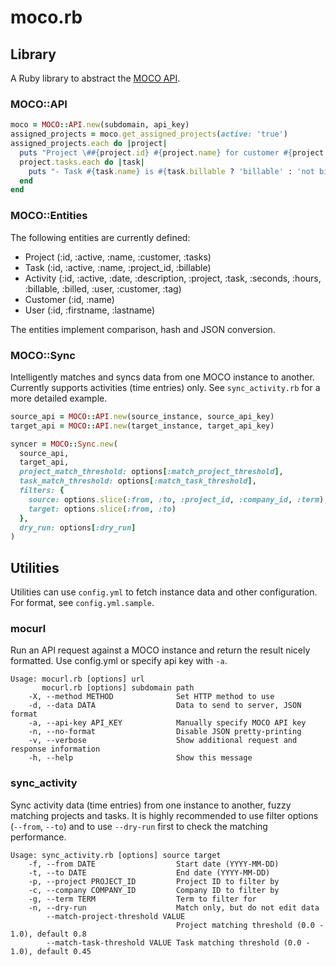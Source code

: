 # moco.rb

## Library

A Ruby library to abstract the [MOCO API](https://hundertzehn.github.io/mocoapp-api-docs/).

### MOCO::API

```ruby
moco = MOCO::API.new(subdomain, api_key)
assigned_projects = moco.get_assigned_projects(active: 'true')
assigned_projects.each do |project|
  puts "Project \##{project.id} #{project.name} for customer #{project.customer.name}"
  project.tasks.each do |task|
    puts "- Task #{task.name} is #{task.billable ? 'billable' : 'not billable'}"
  end
end
```

### MOCO::Entities

The following entities are currently defined:

- Project (:id, :active, :name, :customer, :tasks)
- Task (:id, :active, :name, :project_id, :billable)
- Activity (:id, :active, :date, :description, :project, :task, :seconds, :hours, :billable, :billed, :user, :customer, :tag)
- Customer (:id, :name)
- User (:id, :firstname, :lastname)

The entities implement comparison, hash and JSON conversion.

### MOCO::Sync

Intelligently matches and syncs data from one MOCO instance to another.
Currently supports activities (time entries) only.
See `sync_activity.rb` for a more detailed example.

```ruby
source_api = MOCO::API.new(source_instance, source_api_key)
target_api = MOCO::API.new(target_instance, target_api_key)

syncer = MOCO::Sync.new(
  source_api,
  target_api,
  project_match_threshold: options[:match_project_threshold],
  task_match_threshold: options[:match_task_threshold],
  filters: {
    source: options.slice(:from, :to, :project_id, :company_id, :term),
    target: options.slice(:from, :to)
  },
  dry_run: options[:dry_run]
)
```

## Utilities

Utilities can use `config.yml` to fetch instance data and other configuration. For format, see `config.yml.sample`.

### mocurl

Run an API request against a MOCO instance and return the result nicely formatted.
Use config.yml or specify api key with `-a`.

```
Usage: mocurl.rb [options] url
       mocurl.rb [options] subdomain path
    -X, --method METHOD              Set HTTP method to use
    -d, --data DATA                  Data to send to server, JSON format
    -a, --api-key API_KEY            Manually specify MOCO API key
    -n, --no-format                  Disable JSON pretty-printing
    -v, --verbose                    Show additional request and response information
    -h, --help                       Show this message
```

### sync_activity

Sync activity data (time entries) from one instance to another, fuzzy matching projects and tasks.
It is highly recommended to use filter options (`--from`, `--to`) and to use `--dry-run` first to check the matching performance.

```
Usage: sync_activity.rb [options] source target
    -f, --from DATE                  Start date (YYYY-MM-DD)
    -t, --to DATE                    End date (YYYY-MM-DD)
    -p, --project PROJECT_ID         Project ID to filter by
    -c, --company COMPANY_ID         Company ID to filter by
    -g, --term TERM                  Term to filter for
    -n, --dry-run                    Match only, but do not edit data
        --match-project-threshold VALUE
                                     Project matching threshold (0.0 - 1.0), default 0.8
        --match-task-threshold VALUE Task matching threshold (0.0 - 1.0), default 0.45
```
